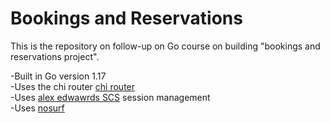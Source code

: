 # Bookings and Reservations


This is the repository on follow-up on Go course on building "bookings and reservations project". 

-Built in Go version 1.17  
-Uses the chi router [chi router](https://github.com/go-chi/chi)  
-Uses [alex edwawrds SCS](https://github.com/alexedwards/scs/v2) session management  
-Uses [nosurf](https://github.com/justinas/nosurf)  